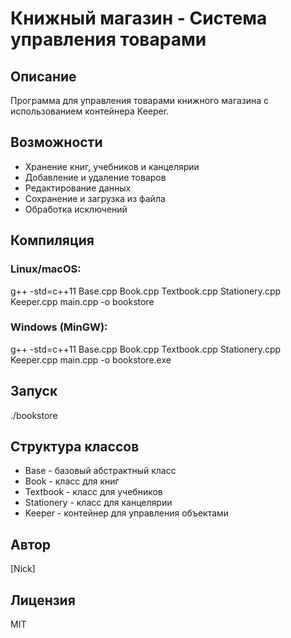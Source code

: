 # Книжный магазин - Система управления товарами

## Описание
Программа для управления товарами книжного магазина с использованием контейнера Keeper.

## Возможности
- Хранение книг, учебников и канцелярии
- Добавление и удаление товаров
- Редактирование данных
- Сохранение и загрузка из файла
- Обработка исключений

## Компиляция

### Linux/macOS:
g++ -std=c++11 Base.cpp Book.cpp Textbook.cpp Stationery.cpp Keeper.cpp main.cpp -o bookstore
### Windows (MinGW):
g++ -std=c++11 Base.cpp Book.cpp Textbook.cpp Stationery.cpp Keeper.cpp main.cpp -o bookstore.exe
## Запуск
./bookstore
## Структура классов
- Base - базовый абстрактный класс
- Book - класс для книг
- Textbook - класс для учебников
- Stationery - класс для канцелярии
- Keeper - контейнер для управления объектами

## Автор
[Nick]

## Лицензия
MIT
